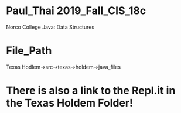 # Paul_Thai 2019_Fall_CIS_18c
Norco College Java: Data Structures

# File_Path 
Texas Hodlem->src->texas->holdem->java_files

# There is also a link to the Repl.it in the Texas Holdem Folder!
